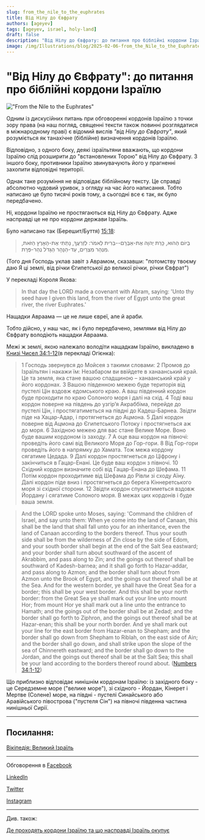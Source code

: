 ```yaml
---
slug: from_the_nile_to_the_euphrates 
title: Від Нілу до Євфрату
authors: [ageyev]
tags: [ageyev, israel, holy-land]
draft: false
description: "Від Нілу до Євфрату: до питання про біблійні кордони Ізраїлю"
image: /img/Illustrations/blog/2025-02-06-from_the_Nile_to_the_Euphrates/Bereshit_15-18.png
---
```


# "Від Нілу до Євфрату": до питання про біблійні кордони Ізраїлю

!["From the Nile to the Euphrates"](/img/Illustrations/blog/2025-02-06-from_the_Nile_to_the_Euphrates/Bereshit_15-18.png)

Одним із дискусійних питань при обговоренні кордонів Ізраїлю з точки зору права (на наш погляд, священні тексти також повинні розглядатися в міжнародному праві) є відомий вислів *"від Нілу до Євфрату"*, який розуміється як танахічне (біблійне) визначення кордонів Ізраїлю.

Відповідно, з одного боку, деякі ізраїльтяни вважають, що кордони Ізраїлю слід розширити до "встановлених Торою" від Нілу до Євфрату. З іншого боку, противники Ізраїлю звинувачують його у прагненні захопити відповідні території.

Однак таке розуміння не відповідає біблійному тексту. Це справді абсолютно чудовий уривок, з огляду на час його написання. Тобто написано це було тисячі років тому, а сьогодні все є так, як було передбачено.

Ні, кордони Ізраїлю не простягаються від Нілу до Євфрату. Адже насправді це не про кордони держави Ізраїль. 

<!--truncate--> 

Було написано так (Берешит/Буття) [15:18](https://mechon-mamre.org/p/pt/pt0115.htm):

> בַּיּוֹם הַהוּא, כָּרַת יְהוָה אֶת-אַבְרָם--בְּרִית לֵאמֹר:  לְזַרְעֲךָ, נָתַתִּי אֶת-הָאָרֶץ הַזֹּאת, מִנְּהַר מִצְרַיִם, עַד-הַנָּהָר הַגָּדֹל נְהַר-פְּרָת.

(Того дня Господь уклав завіт з Аврамом, сказавши: "потомству твоєму даю Я ці землі, від річки Єгипетської до великої річки, річки Євфрат")

У перекладі Короля Якова:

> In that day the LORD made a covenant with Abram, saying: 'Unto thy seed have I given this land, from the river of Egypt unto the great river, the river Euphrates.'

Нащадки Авраама — це не лише євреї, але й араби.

Тобто дійсно, у наш час, як і було передбачено, землями від Нілу до Євфрату володіють нащадки Авраама.

Межі ж землі, якою належало володіти нащадкам Ізраїлю, викладено в [Книзі Чисел 34:1-12](https://www.ukrbs.org/bible/CUV/NUM.34/%D0%A7%D0%98%D0%A1%D0%9B%D0%90-34/)(в перекладі Огієнка): 

> 1 Господь звернувся до Мойсея з такими словами:
> 2 Промов до Ізраїльтян і накажи їм: Незабаром ви ввійдете в ханаанський край. Це та земля, яка стане вашою спадщиною – ханаанський край у його кордонах.
> 3 Вашою південною межею буде територія від пустелі Цін вздовж едомського краю. А ваш південний кордон буде проходити по краю Солоного моря і далі на схід.
> 4 Тоді ваш кордон поверне на південь до узгір’я Акраббіма, перейде до пустелі Цін, і простягатиметься на півдні до Кадеш-Барнеа. Звідти піде на Хацар-Адар, і протягнеться до Ацмона.
> 5 Далі кордон поверне від Ацмона до Єгипетського Потоку і простягнеться аж до моря.
> 6 Західною межею для вас стане Велике Море. Воно буде вашим кордоном із заходу.
> 7 А оце ваш кордон на півночі: проведіть його самі від Великого Моря до Гор-гори.
> 8 Від Гор-гори проведіть його в напрямку до Хамата. Тож межа кордону сягатиме Цедада.
> 9 Далі кордон простягнеться до Ціфрону і закінчиться в Гацар-Енані. Це буде ваш кордон з півночі.
> 10 Східний кордон визначите собі від Гацар-Енана до Шефама.
> 11 Потім кордон проходитиме від Шефама до Рівли зі сходу Аїну. Далі кордон піде вниз і простягнеться до берега Кіннеретського моря зі східної сторони.
> 12 Звідти кордон спускатиметься вздовж Йордану і сягатиме Солоного моря. В межах цих кордонів і буде ваша земля.

> And the LORD spoke unto Moses, saying: 'Command the children of Israel, and say unto them: When ye come into the land of Canaan, this shall be the land that shall fall unto you for an inheritance, even the land of Canaan according to the borders thereof. Thus your south side shall be from the wilderness of Zin close by the side of Edom, and your south border shall begin at the end of the Salt Sea eastward; and your border shall turn about southward of the ascent of Akrabbim, and pass along to Zin; and the goings out thereof shall be southward of Kadesh-barnea; and it shall go forth to Hazar-addar, and pass along to Azmon; and the border shall turn about from Azmon unto the Brook of Egypt, and the goings out thereof shall be at the Sea. And for the western border, ye shall have the Great Sea for a border; this shall be your west border. And this shall be your north border: from the Great Sea ye shall mark out your line unto mount Hor; from mount Hor ye shall mark out a line unto the entrance to Hamath; and the goings out of the border shall be at Zedad; and the border shall go forth to Ziphron, and the goings out thereof shall be at Hazar-enan; this shall be your north border. And ye shall mark out your line for the east border from Hazar-enan to Shepham; and the border shall go down from Shepham to Riblah, on the east side of Ain; and the border shall go down, and shall strike upon the slope of the sea of Chinnereth eastward; and the border shall go down to the Jordan, and the goings out thereof shall be at the Salt Sea; this shall be your land according to the borders thereof round about. ([Numbers 34:1-12](https://mechon-mamre.org/p/pt/pt0434.htm)) 

Що приблизно відповідає нинішнім кордонам Ізраїлю: із західного боку - це Середземне море ("велике море"), зі східного - Йордан, Кінерет і Мертве (Солене) море, на півдні - пустелі Синайського або Аравійського півострова ("пустеля Сін") на півночі південна частина нинішньої Сирії.

--- 

## Посилання: 

[Вікіпедія: Великий Ізраїль](https://uk.wikipedia.org/wiki/%D0%92%D0%B5%D0%BB%D0%B8%D0%BA%D0%B8%D0%B9_%D0%86%D0%B7%D1%80%D0%B0%D1%97%D0%BB%D1%8C)

---

Обговорення в [Facebook](https://www.facebook.com/viktor.ageyev/posts/pfbid0GqkDefYN7YKmHdi1tzLC7Ai1vcoRvH2CqdSvhZS2yfhKfMM3SA1rf9yGWHm8yivTl) 

[LinkedIn](https://www.linkedin.com/posts/ageyev_from-the-nile-to-the-euphrates-on-the-activity-7293287687610912770-pYEd/) 

[Twitter](https://x.com/ageyev/status/1887506345617768538)

[Instagram](https://www.instagram.com/p/DFvBBNkoYaM/) 

--- 

Див. також: 

[Де проходять кордони Ізраїлю та що насправді Ізраїль окупує](/uk/Holy-Land/borders_and_territory_of_israel)
